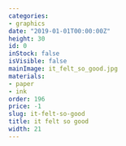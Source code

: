 ```yaml
---
categories:
- graphics
date: "2019-01-01T00:00:00Z"
height: 30
id: 0
inStock: false
isVisible: false
mainImage: it_felt_so_good.jpg
materials:
- paper
- ink
order: 196
price: -1
slug: it-felt-so-good
title: it felt so good
width: 21
---
```



